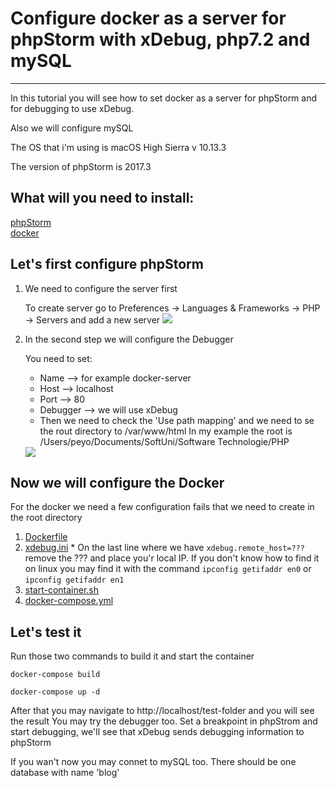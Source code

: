 # Configure docker as a server for phpStorm with xDebug, php7.2 and mySQL
---

In this tutorial you will see how to set docker as a server for phpStorm and for debugging to use xDebug.

Also we will configure mySQL

The OS that i'm using is macOS High Sierra v 10.13.3

The version of phpStorm is 2017.3

## What will you need to install:
  [phpStorm](https://www.jetbrains.com/phpstorm/)  
  [docker](https://www.docker.com/get-docker)
  
  
## Let's first configure phpStorm
  1.  We need to configure the server first 
  
      To create server go to Preferences -> Languages & Frameworks -> PHP -> Servers and add a new server
      <img src="https://image.ibb.co/jN2kh7/add_Server.png"/> 
      
      
  2.  In the second step we will configure the Debugger
  
      You need to set:
      * Name --> for example docker-server
      * Host --> localhost
      * Port --> 80
      * Debugger --> we will use xDebug
      * Then we need to check the 'Use path mapping' and we need to se the rout directory to /var/www/html
      In my example the root is /Users/peyo/Documents/SoftUni/Software Technologie/PHP
      <img src="https://image.ibb.co/iDZ15S/server_Config.png" /> 
      
      
## Now we will configure the Docker
  For the docker we need a few configuration fails that we need to create in the root directory
  1. [Dockerfile](https://github.com/peyopeev0206/Configure-docker-as-a-server-for-phpStorm/blob/master/Dockerfile)
  2. [xdebug.ini](https://github.com/peyopeev0206/Configure-docker-as-a-server-for-phpStorm/blob/master/xdebug.ini)
    * On the last line where we have `xdebug.remote_host=???` remove the ??? and place you'r local IP. 
      If you don't know how to find it on linux you may find it with the command `ipconfig getifaddr en0` or `ipconfig getifaddr en1` 
  3. [start-container.sh](https://github.com/peyopeev0206/Configure-docker-as-a-server-for-phpStorm/blob/master/start-container.sh)
  4. [docker-compose.yml](https://github.com/peyopeev0206/Configure-docker-as-a-server-for-phpStorm/blob/master/docker-compose.yml)
  
  ## Let's test it 
  Run those two commands to build it and start the container 
  
    docker-compose build
    
    docker-compose up -d
    
  After that you may navigate to http://localhost/test-folder and you will see the result
  You may try the debugger too. Set a breakpoint in phpStrom and start debugging, we'll see that xDebug sends debugging information to phpStorm
    
  If you wan't now you may connet to mySQL too. There should be one database with name 'blog'
